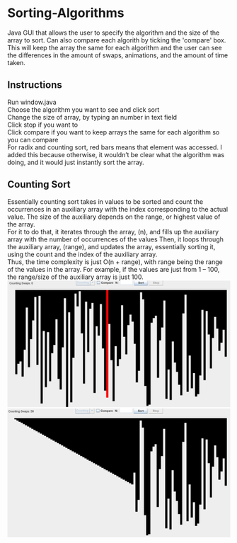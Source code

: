 # Sorting-Algorithms
Java GUI that allows the user to specify the algorithm and the size of the array to sort. Can also compare each algorith by ticking the 'compare' box. This will keep the array the same for each algorithm and the user can see the differences in the amount of swaps, animations, and the amount of time taken.

## Instructions
Run window.java\
Choose the algorithm you want to see and click sort\
Change the size of array, by typing an number in text field\
Click stop if you want to\
Click compare if you want to keep arrays the same for each algorithm so you can compare\
For radix and counting sort, red bars means that element was accessed. I added this because otherwise, it wouldn’t be clear what the algorithm was doing, and it would just instantly sort the array.

## Counting Sort
Essentially counting sort takes in values to be sorted and count the occurrences in an auxiliary array with the index corresponding to the actual value. The size of the auxiliary depends on the range, or highest value of the array.\
For it to do that, it iterates through the array, (n), and fills up the auxiliary array with the number of occurrences of the values
Then, it loops through the auxiliary array, (range), and updates the array, essentially sorting it, using the count and the index of the auxiliary array.\
Thus, the time complexity is just O(n + range), with range being the range of the values in the array. For example, if the values are just from 1 – 100, the range/size of the auxiliary array is just 100.
![](images\counting1.png) ![](images\counting2.png)

